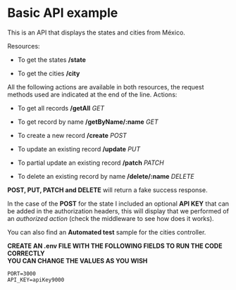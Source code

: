 # Basic API example

This is an API that displays the states and cities from México.

Resources:

- To get the states **/state**

- To get the cities **/city**

All the following actions are available in both resources, the request methods used are indicated at the end of the line.
Actions:

- To get all records **/getAll** _GET_

- To get record by name **/getByName/:name** _GET_

- To create a new record **/create** _POST_

- To update an existing record **/update** _PUT_

- To partial update an existing record **/patch** _PATCH_

- To delete an existing record by name **/delete/:name** _DELETE_

**POST, PUT, PATCH and DELETE** will return a fake success response.

In the case of the **POST** for the state I included an optional **API KEY** that can be added in the authorization headers, this will display that we performed of an _authorized action_ (check the middleware to see how does it works).

You can also find an **Automated test** sample for the cities controller.

**CREATE AN .env FILE WITH THE FOLLOWING FIELDS TO RUN THE CODE CORRECTLY**  
**YOU CAN CHANGE THE VALUES AS YOU WISH**

```
PORT=3000
API_KEY=apiKey9000
```
